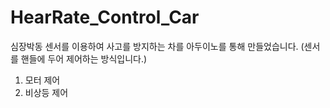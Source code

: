 # HearRate_Control_Car
심장박동 센서를 이용하여 사고를 방지하는 차를 아두이노를 통해 만들었습니다.
(센서를 핸들에 두어 제어하는 방식입니다.)
1. 모터 제어
2. 비상등 제어
